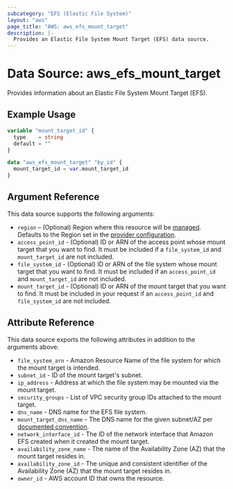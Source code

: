 ```yaml
---
subcategory: "EFS (Elastic File System)"
layout: "aws"
page_title: "AWS: aws_efs_mount_target"
description: |-
  Provides an Elastic File System Mount Target (EFS) data source.
---
```


# Data Source: aws_efs_mount_target

Provides information about an Elastic File System Mount Target (EFS).

## Example Usage

```terraform
variable "mount_target_id" {
  type    = string
  default = ""
}

data "aws_efs_mount_target" "by_id" {
  mount_target_id = var.mount_target_id
}
```

## Argument Reference

This data source supports the following arguments:

* `region` – (Optional) Region where this resource will be [managed](https://docs.aws.amazon.com/general/latest/gr/rande.html#regional-endpoints). Defaults to the Region set in the [provider configuration](https://registry.terraform.io/providers/hashicorp/aws/latest/docs#aws-configuration-reference).
* `access_point_id` - (Optional) ID or ARN of the access point whose mount target that you want to find. It must be included if a `file_system_id` and `mount_target_id` are not included.
* `file_system_id` - (Optional) ID or ARN of the file system whose mount target that you want to find. It must be included if an `access_point_id` and `mount_target_id` are not included.
* `mount_target_id` - (Optional) ID or ARN of the mount target that you want to find. It must be included in your request if an `access_point_id` and `file_system_id` are not included.

## Attribute Reference

This data source exports the following attributes in addition to the arguments above:

* `file_system_arn` - Amazon Resource Name of the file system for which the mount target is intended.
* `subnet_id` - ID of the mount target's subnet.
* `ip_address` - Address at which the file system may be mounted via the mount target.
* `security_groups` - List of VPC security group IDs attached to the mount target.
* `dns_name` - DNS name for the EFS file system.
* `mount_target_dns_name` - The DNS name for the given subnet/AZ per [documented convention](http://docs.aws.amazon.com/efs/latest/ug/mounting-fs-mount-cmd-dns-name.html).
* `network_interface_id` - The ID of the network interface that Amazon EFS created when it created the mount target.
* `availability_zone_name` - The name of the Availability Zone (AZ) that the mount target resides in.
* `availability_zone_id` - The unique and consistent identifier of the Availability Zone (AZ) that the mount target resides in.
* `owner_id` - AWS account ID that owns the resource.

